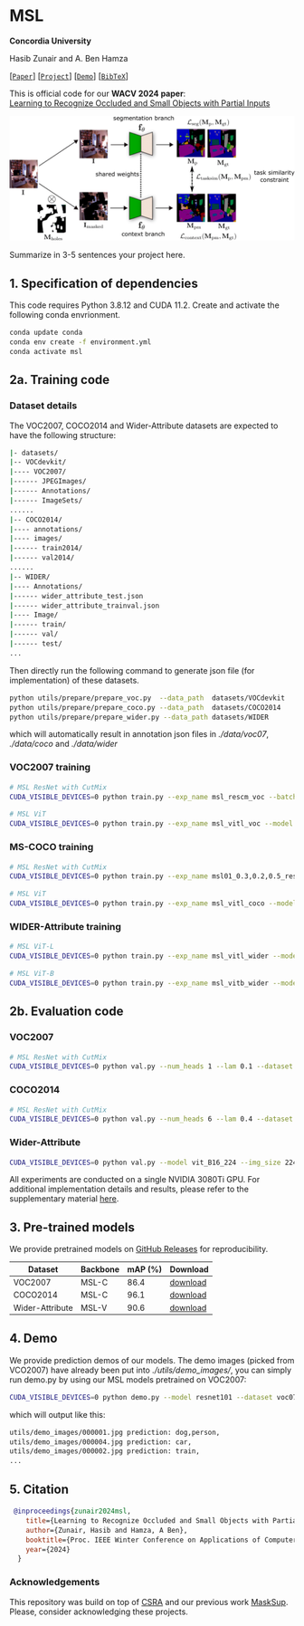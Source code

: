 # MSL

**Concordia University**

Hasib Zunair and A. Ben Hamza

[[`Paper`](link)] [[`Project`](link)] [[`Demo`](#4-demo)] [[`BibTeX`](#5-citation)]

This is official code for our **WACV 2024 paper**:<br>
[Learning to Recognize Occluded and Small Objects with Partial Inputs](Link)
<br>

![MSL Design](https://github.com/hasibzunair/masksup-segmentation/blob/master/media/pipeline.png?raw=true)

Summarize in 3-5 sentences your project here.

## 1. Specification of dependencies

This code requires Python 3.8.12 and CUDA 11.2. Create and activate the following conda envrionment.

```bash
conda update conda
conda env create -f environment.yml
conda activate msl
```

## 2a. Training code

### Dataset details

The VOC2007, COCO2014 and Wider-Attribute datasets are expected to have the following structure:

```bash
|- datasets/
|-- VOCdevkit/
|---- VOC2007/
|------ JPEGImages/
|------ Annotations/
|------ ImageSets/
......
|-- COCO2014/
|---- annotations/
|---- images/
|------ train2014/
|------ val2014/
......
|-- WIDER/
|---- Annotations/
|------ wider_attribute_test.json
|------ wider_attribute_trainval.json
|---- Image/
|------ train/
|------ val/
|------ test/
...
```

Then directly run the following command to generate json file (for implementation) of these datasets.

```bash
python utils/prepare/prepare_voc.py  --data_path  datasets/VOCdevkit
python utils/prepare/prepare_coco.py --data_path  datasets/COCO2014
python utils/prepare/prepare_wider.py --data_path datasets/WIDER
```

which will automatically result in annotation json files in *./data/voc07*, *./data/coco* and *./data/wider*

### VOC2007 training

```bash
# MSL ResNet with CutMix
CUDA_VISIBLE_DEVICES=0 python train.py --exp_name msl_rescm_voc --batch_size 6 --total_epoch 60 --num_heads 1 --lam 0.1 --dataset voc07 --num_cls 20 --cutmix data/resnet101_cutmix_pretrained.pth
```

```bash
# MSL ViT
CUDA_VISIBLE_DEVICES=0 python train.py --exp_name msl_vitl_voc --model vit_L16_224 --img_size 224 --batch_size 6 --total_epoch 60 --num_heads 1 --lam 0.3 --dataset voc07 --num_cls 20
```

### MS-COCO training

```bash
# MSL ResNet with CutMix
CUDA_VISIBLE_DEVICES=0 python train.py --exp_name msl01_0.3,0.2,0.5_rescm_coco --batch_size 6 --total_epoch 60 --num_heads 6 --lam 0.4 --dataset coco --num_cls 80 --cutmix data/resnet101_cutmix_pretrained.pth
```

```bash
# MSL ViT
CUDA_VISIBLE_DEVICES=0 python train.py --exp_name msl_vitl_coco --model vit_L16_224 --img_size 224 --batch_size 6 --total_epoch 40 --num_heads 8 --lam 1 --dataset coco --num_cls 80
```

### WIDER-Attribute training

```bash
# MSL ViT-L
CUDA_VISIBLE_DEVICES=0 python train.py --exp_name msl_vitl_wider --model vit_L16_224 --img_size 224 --batch_size 6 --total_epoch 40 --num_heads 1 --lam 0.3 --dataset wider --num_cls 14
```

```bash
# MSL ViT-B
CUDA_VISIBLE_DEVICES=0 python train.py --exp_name msl_vitb_wider --model vit_B16_224 --img_size 224 --batch_size 6 --total_epoch 40 --num_heads 1 --lam 0.3 --dataset wider --num_cls 14
```

## 2b. Evaluation code

### VOC2007

```bash
# MSL ResNet with CutMix
CUDA_VISIBLE_DEVICES=0 python val.py --num_heads 1 --lam 0.1 --dataset voc07 --num_cls 20  --load_from checkpoint/msl_c_voc.pth
```

### COCO2014

```bash
# MSL ResNet with CutMix
CUDA_VISIBLE_DEVICES=0 python val.py --num_heads 6 --lam 0.4 --dataset coco --num_cls 80  --load_from checkpoint/msl_c_coco.pth
```

### Wider-Attribute
```bash
CUDA_VISIBLE_DEVICES=0 python val.py --model vit_B16_224 --img_size 224 --num_heads 1 --lam 0.3 --dataset wider --num_cls 14  --load_from checkpoint/msl_v_wider.pth
```

All experiments are conducted on a single NVIDIA 3080Ti GPU. For additional implementation details and results, please refer to the supplementary material [here](https://github.com/hasibzunair/masksup-segmentation/blob/master/media/supplementary_materials.pdf).

## 3. Pre-trained models

We provide pretrained models on [GitHub Releases](https://github.com/hasibzunair/masksup-segmentation/releases/tag/v0.1) for reproducibility.

|Dataset      | Backbone  |   mAP (%)  |   Download   |
|  ---------- | -------   |  ------ |  --------   |
| VOC2007 | MSL-C  | 86.4 | [download](https://github.com/hasibzunair/masksup-segmentation/releases/download/v0.1/masksupglas76.06iou.pth) |
| COCO2014 | MSL-C | 96.1 | [download](https://github.com/hasibzunair/masksup-segmentation/releases/download/v0.1/masksuppolyp84.02iou.pth) |
| Wider-Attribute | MSL-V | 90.6 | [download](https://github.com/hasibzunair/masksup-segmentation/releases/download/v0.1/masksupnyu39.31iou.pth) |

## 4. Demo

We provide prediction demos of our models. The demo images (picked from VCO2007) have already been put into *./utils/demo_images/*, you can simply run demo.py by using our MSL models pretrained on VOC2007:

```bash
CUDA_VISIBLE_DEVICES=0 python demo.py --model resnet101 --dataset voc07 --load_from checkpoint/msl_c_voc.pth --img_dir utils/demo_images
```

which will output like this:

```bash
utils/demo_images/000001.jpg prediction: dog,person,
utils/demo_images/000004.jpg prediction: car,
utils/demo_images/000002.jpg prediction: train,
...
```

## 5. Citation

```bibtex
 @inproceedings{zunair2024msl,
    title={Learning to Recognize Occluded and Small Objects with Partial Inputs},
    author={Zunair, Hasib and Hamza, A Ben},
    booktitle={Proc. IEEE Winter Conference on Applications of Computer Vision},
    year={2024}
  }
```

### Acknowledgements

This repository was build on top of [CSRA](https://github.com/Kevinz-code/CSRA) and our previous work [MaskSup](https://github.com/hasibzunair/masksup-segmentation). Please, consider acknowledging these projects.
